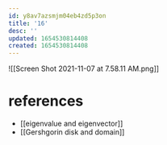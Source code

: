 ```yaml
---
id: y8av7azsmjm04eb4zd5p3on
title: '16'
desc: ''
updated: 1654530814408
created: 1654530814408
---
```

![[Screen Shot 2021-11-07 at 7.58.11 AM.png]]
# references
- [[eigenvalue and eigenvector]]
- [[Gershgorin disk and domain]]

